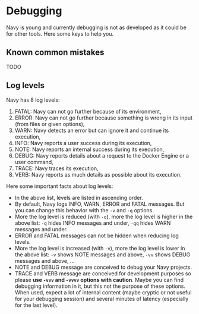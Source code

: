 # Debugging

Navy is young and currently debugging is not as developed as it could be for other tools. Here some keys to help you.

## Known common mistakes

TODO

## Log levels

Navy has 8 log levels:
1. FATAL: Navy can not go further because of its environment,
2. ERROR: Navy can not go further because something is wrong in its input (from files or given options),
3. WARN: Navy detects an error but can ignore it and continue its execution,
4. INFO: Navy reports a user success during its execution,
5. NOTE: Navy reports an internal success during its execution,
6. DEBUG: Navy reports details about a request to the Docker Engine or a user command,
7. TRACE: Navy traces its execution,
8. VERB: Navy reports as much details as possible about its execution.

Here some important facts about log levels:
- In the above list, levels are listed in ascending order.
- By default, Navy logs INFO, WARN, ERROR and FATAL messages. But you can change this behavior with the `-v` and `-q` options.
- More the log level is reduced (with `-q`), more the log level is higher in the above list: `-q` hides INFO messages and under, `-qq` hides WARN messages and under.
- ERROR and FATAL messages can not be hidden when reducing log levels.
- More the log level is increased (with `-v`), more the log level is lower in the above list: `-v` shows NOTE messages and above, `-vv` shows DEBUG messages and above, ...
- NOTE and DEBUG message are conceived to debug your Navy projects.
- TRACE and VERB message are conceived for development purposes so please **use `-vvv` and `-vvvv` options with caution**. Maybe you can find debugging information in it, but this not the purpose of these options. When used, expect a lot of internal content (maybe cryptic or not useful for your debugging session) and several minutes of latency (especially for the last level).
